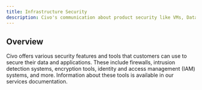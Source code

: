 ```yaml
---
title: Infrastructure Security
description: Civo's communication about product security like VMs, Databases, Storage, Kubernetes, and More!
---
```



## Overview

Civo offers various security features and tools that customers can use to secure their data and applications. These include firewalls, intrusion detection systems, encryption tools, identity and access management (IAM) systems, and more. Information about these tools is available in our services documentation.